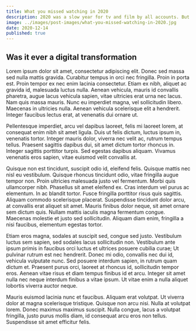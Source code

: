 ```yaml
---
title: What you missed watching in 2020
description: 2020 was a slow year for tv and film by all accounts. But that doesn't mean you didn't miss anything good. Here's everything you should catch up on now in 2021.
image: ../images/post-images/what-you-missed-watching-in-2020.jpg
date: 2020-12-14
published: true
---
```


## Was it ever a digital transformation

Lorem ipsum dolor sit amet, consectetur adipiscing elit. Donec sed massa sed nulla mattis gravida. Curabitur tempus in orci nec fringilla. Proin in porta est. Proin tempor ex nec enim lacinia consectetur. Etiam ex nibh, aliquet ac gravida id, malesuada luctus nulla. Aenean vehicula, mauris id convallis pharetra, augue lacus vehicula sapien, vitae ultricies erat urna nec lacus. Nam quis massa mauris. Nunc eu imperdiet magna, vel sollicitudin libero. Maecenas in ultricies nulla. Aenean vehicula scelerisque elit a hendrerit. Integer faucibus lectus erat, at venenatis dui ornare ut.

Pellentesque imperdiet, arcu vel dapibus laoreet, felis mi laoreet lorem, at consequat enim nibh sit amet ligula. Duis ut felis dictum, luctus ipsum in, venenatis tortor. Integer mauris dolor, viverra nec velit ac, rutrum tempus tellus. Praesent sagittis dapibus dui, sit amet dictum tortor rhoncus in. Integer sagittis porttitor turpis. Sed egestas dapibus aliquam. Vivamus venenatis eros sapien, vitae euismod velit convallis at.

Quisque non est tincidunt, suscipit odio id, eleifend felis. Quisque mattis nec nisl eu vestibulum. Quisque rhoncus tincidunt odio, vitae fringilla augue tempor non. Proin ultricies malesuada justo vel fermentum. Morbi quis ullamcorper nibh. Phasellus sit amet eleifend ex. Cras interdum vel purus ac elementum. In ac blandit tortor. Fusce fringilla porttitor risus quis sagittis. Aliquam commodo scelerisque placerat. Suspendisse tincidunt dolor arcu, at convallis erat aliquet sit amet. Mauris finibus dolor neque, sit amet ornare sem dictum quis. Nullam mattis iaculis magna fermentum congue. Maecenas molestie et justo sed sollicitudin. Aliquam diam enim, fringilla a nisi faucibus, elementum egestas tortor.

Etiam eros magna, sodales at suscipit sed, congue sed justo. Vestibulum luctus sem sapien, sed sodales lacus sollicitudin non. Vestibulum ante ipsum primis in faucibus orci luctus et ultrices posuere cubilia curae; Ut pulvinar rutrum est nec hendrerit. Donec mi odio, convallis nec dui id, vehicula vulputate nunc. Sed posuere interdum sapien, in rutrum quam dictum et. Praesent purus orci, laoreet at rhoncus id, sollicitudin tempor eros. Aenean vitae risus et diam tempus finibus id et arcu. Integer sit amet nulla nec neque interdum finibus a vitae ipsum. Ut vitae enim a nulla aliquet lobortis viverra auctor neque.

Mauris euismod lacinia nunc et faucibus. Aliquam erat volutpat. Ut viverra dolor at magna scelerisque tristique. Quisque non arcu nisi. Nulla at volutpat lorem. Donec maximus maximus suscipit. Nulla congue, lacus a volutpat fringilla, justo purus mollis diam, id consequat arcu eros non tellus. Suspendisse sit amet efficitur felis.